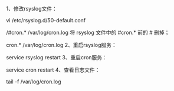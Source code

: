 1、修改rsyslog文件：

vi /etc/rsyslog.d/50-default.conf 
 

/#cron.*                          /var/log/cron.log
将  rsyslog  文件中的  #cron.*  前的  #  删掉；

cron.*                          /var/log/cron.log
2、重启rsyslog服务：

service rsyslog restart 
3、重启cron服务：　　

service cron restart
4、查看日志文件：

tail -f /var/log/cron.log 

